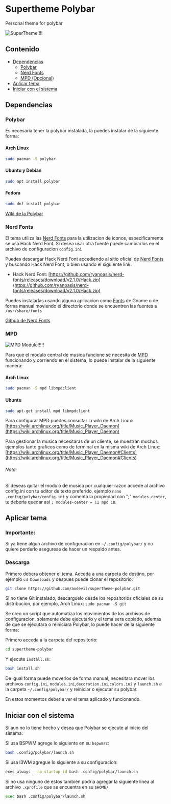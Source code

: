 # Supertheme Polybar
Personal theme for polybar

![SuperTheme!!!!](https://raw.githubusercontent.com/axdevil/supertheme-polybar/main/assets/supertheme.png)

## Contenido
- [Dependencias](#dependencias)
  - [Polybar](#polybar)
  - [Nerd Fonts](#nerd-fonts)
  - [MPD (Opcional)](#mpd)
- [Aplicar tema](#aplicar-tema)
- [Iniciar con el sistema](#iniciar-con-el-sistema)
## Dependencias

### Polybar

Es necesaria tener la polybar instalada, la puedes instalar de la siguiente forma:

#### Arch Linux
```bash
sudo pacman -S polybar
```
#### Ubuntu y Debian
```bash
sudo apt install polybar
```
#### Fedora
```bash
sudo dnf install polybar
```
[Wiki de la Polybar](https://github.com/polybar/polybar/wiki)

### Nerd Fonts

El tema utiliza las [Nerd Fonts](https://www.nerdfonts.com/#home) para la utilizacion de iconos, especificamente se usa Hack Nerd Font. Si desea usar otra fuente puede cambiarlos en el archivo de configuracion ```config.ini```

Puedes descargar Hack Nerd Font accediendo al sitio oficial de [Nerd Fonts](https://www.nerdfonts.com/#home) y buscando Hack Nerd Font, o bien usando el siguiente link:

* Hack Nerd Font: [https://github.com/ryanoasis/nerd-fonts/releases/download/v2.1.0/Hack.zip](https://github.com/ryanoasis/nerd-fonts/releases/download/v2.1.0/Hack.zip)

Puedes instalarlas usando alguna aplicacion como [Fonts](https://apps.gnome.org/es/app/org.gnome.font-viewer/) de Gnome o de forma manual moviendo el directorio donde se encuentren las fuentes a `/usr/share/fonts`

[Github de Nerd Fonts](https://github.com/ryanoasis/nerd-fonts/)

### MPD

![MPD Module!!!!!](https://raw.githubusercontent.com/axdevil/supertheme-polybar/main/assets/mpd-module.png)

Para que el modulo central de musica funcione se necesita de [MPD](https://www.musicpd.org/) funcionando y corriendo en el sistema, lo puede instalar de la siguiente manera:

#### Arch Linux

```bash
sudo pacman -S mpd libmpdclient
```

#### Ubuntu

```bash
sudo apt-get install mpd libmpdclient
```

Para configurar MPD puedes consultar la wiki de Arch Linux: [https://wiki.archlinux.org/title/Music_Player_Daemon](https://wiki.archlinux.org/title/Music_Player_Daemon)

Para gestionar la musica necesitaras de un cliente, se muestran muchos ejemplos tanto graficos como de terminal en la misma wiki de Arch Linux: [https://wiki.archlinux.org/title/Music_Player_Daemon#Clients](https://wiki.archlinux.org/title/Music_Player_Daemon#Clients)

###### Nota:

Si deseas quitar el modulo de musica por cualquier razon accede al archivo config.ini con tu editor de texto preferido, ejemplo ```nano .config/polybar/config.ini``` y comenta la propiedad con ";" ```modules-center```, te deberia quedar asi ```; modules-center = CI mpd CD```.

## Aplicar tema

### Importante:
Si ya tiene algun archivo de configuracion en `~/.config/polybar/` y no quiere perderlo asegurese de hacer un respaldo antes.

### Descarga

Primero debera obtener el tema. Acceda a una carpeta de destino, por ejemplo ```cd Downloads``` y despues puede clonar el repositorio:

```bash
git clone https://github.com/axdevil/supertheme-polybar.git
```

Si no tiene Git instalado, descarguelo desde los repositorios oficiales de su distribucion, por ejemplo, Arch Linux: ```sudo pacman -S git```

Se creo un script que automatiza los movimientos de los archivos de configuracion, solamente debe ejecutarlo y el tema sera copiado, ademas de que se ejecutara o reiniciara Polybar, lo puede hacer de la siguiente forma:

Primero acceda a la carpeta del repositorio:

```bash
cd supertheme-polybar
```

Y ejecute ```install.sh```:

```bash
bash install.sh
```

De igual forma puede moverlos de forma manual, necesitara mover los archivos `config.ini`, `modules.ini`,`decoration.ini`,`colors.ini` y `launch.sh` a la carpeta `~/.config/polybar/` y reiniciar o ejecutar su polybar.

En estos momentos deberia ver el tema aplicado y funcionando.

## Iniciar con el sistema

Si aun no lo tiene hecho y desea que Polybar se ejecute al inicio del sistema:

Si usa BSPWM agrege lo siguiente en su `bspwmrc`:

```bash
bash .config/polybar/launch.sh
```

Si usa I3WM agregue lo siguiente a su configuracion:

```bash
exec_always --no-startup-id bash .config/polybar/launch.sh
```

Si no usa ninguno de estos tambien podria agregar la siguiente linea al archivo `.xprofile` que se encuentra en su `$HOME/`

```bash
exec bash .config/polybar/launch.sh
```
